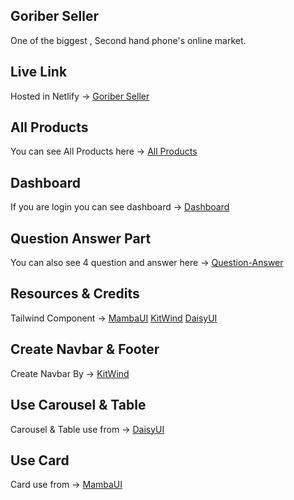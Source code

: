 ## Goriber Seller
One of the biggest ,
Second hand phone's online market.

## Live Link 
Hosted in Netlify -> [Goriber Seller](https://bespoke-heliotrope-93439d.netlify.app/) 

## All Products
You can see All Products here -> [All Products](https://bespoke-heliotrope-93439d.netlify.app/allcategories)

## Dashboard 
If you are login you can see dashboard -> [Dashboard](https://bespoke-heliotrope-93439d.netlify.app/dashboard)

## Question Answer Part 
You can also see 4 question and answer here -> [Question-Answer](https://bespoke-heliotrope-93439d.netlify.app/blog)

## Resources & Credits
Tailwind Component -> [MambaUI](https://www.mambaui.com/components) [KitWind](https://kitwind.io/products/kometa/components/) [DaisyUI](https://daisyui.com/)
## Create Navbar & Footer 
Create Navbar By -> [KitWind](https://kitwind.io/products/kometa/components/)

## Use Carousel & Table
Carousel & Table use from -> [DaisyUI](https://daisyui.com/)

## Use Card 
Card use from -> [MambaUI](https://www.mambaui.com/components)


